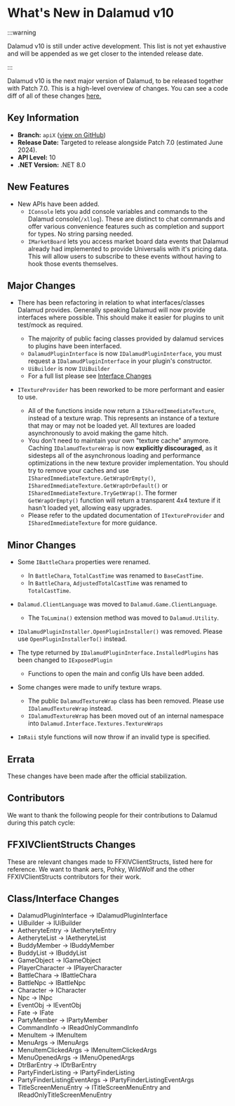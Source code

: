 # What's New in Dalamud v10

:::warning

Dalamud v10 is still under active development. This list is not yet exhaustive
and will be appended as we get closer to the intended release date.

:::

Dalamud v10 is the next major version of Dalamud, to be released together with
Patch 7.0. This is a high-level overview of changes. You can see a code diff of
all of these changes
[here.](https://github.com/goatcorp/dalamud/compare/master...apiX)

## Key Information

- **Branch:** `apiX`
  ([view on GitHub](https://github.com/goatcorp/Dalamud/tree/apiX))
- **Release Date:** Targeted to release alongside Patch 7.0 (estimated June
  2024).
- **API Level:** 10
- **.NET Version:** .NET 8.0

## New Features
- New APIs have been added.
  - `IConsole` lets you add console variables and commands to the Dalamud console(`/xllog`). These are distinct to chat commands and offer various convenience features such as completion and support for types. No string parsing needed.
  - `IMarketBoard` lets you access market board data events that Dalamud already had implemented to provide Universalis with it's pricing data. This will allow users to subscribe to these events without having to hook those events themselves. 

## Major Changes

- There has been refactoring in relation to what interfaces/classes Dalamud provides. Generally speaking Dalamud will now provide interfaces where possible. This should make it easier for plugins to unit test/mock as required.
  - The majority of public facing classes provided by dalamud services to plugins have been interfaced. 
  - `DalamudPluginInterface` is now `IDalamudPluginInterface`, you must request a `IDalamudPluginInterface` in your plugin's constructor.
  - `UiBuilder` is now `IUiBuilder`
  - For a full list please see [Interface Changes](#interface-changes)
 
- `ITextureProvider` has been reworked to be more performant and easier to use.
  - All of the functions inside now return a `ISharedImmediateTexture`, instead of a texture wrap. This represents an instance of a texture that may or may not be loaded yet. All textures are loaded asynchronously to avoid making the game hitch.
  - You don't need to maintain your own "texture cache" anymore. Caching `IDalamudTextureWrap` is now **explicitly discouraged**, as it sidesteps all of the asynchronous loading and performance optimizations in the new texture provider implementation. You should try to remove your caches and use `ISharedImmediateTexture.GetWrapOrEmpty()`, `ISharedImmediateTexture.GetWrapOrDefault()` or `ISharedImmediateTexture.TryGetWrap()`. The former `GetWrapOrEmpty()` function will return a transparent 4x4 texture if it hasn't loaded yet, allowing easy upgrades.
  - Please refer to the updated documentation of `ITextureProvider` and `ISharedImmediateTexture` for more guidance.

## Minor Changes
- Some `IBattleChara` properties were renamed.
  - In `BattleChara`, `TotalCastTime` was renamed to `BaseCastTime`.
  - In `BattleChara`, `AdjustedTotalCastTime` was renamed to `TotalCastTime`.

- `Dalamud.ClientLanguage` was moved to `Dalamud.Game.ClientLanguage`.
  - The `ToLumina()` extension method was moved to `Dalamud.Utility`.
 
- `IDalamudPluginInstaller.OpenPluginInstaller()` was removed. Please use `OpenPluginInstallerTo()` instead.

- The type returned by `IDalamudPluginInterface.InstalledPlugins` has been changed to `IExposedPlugin`
  - Functions to open the main and config UIs have been added.

- Some changes were made to unify texture wraps.
  - The public `DalamudTextureWrap` class has been removed. Please use `IDalamudTextureWrap` instead.
  - `IDalamudTextureWrap` has been moved out of an internal namespace into `Dalamud.Interface.Textures.TextureWraps`

- `ImRaii` style functions will now throw if an invalid type is specified.

## Errata

These changes have been made after the official stabilization.

## Contributors

We want to thank the following people for their contributions to Dalamud during
this patch cycle:

## FFXIVClientStructs Changes

These are relevant changes made to FFXIVClientStructs, listed here for
reference. We want to thank aers, Pohky, WildWolf and the other
FFXIVClientStructs contributors for their work.
                                                            
## Class/Interface Changes
- DalamudPluginInterface -> IDalamudPluginInterface
- UiBuilder -> IUiBuilder
- AetheryteEntry -> IAetheryteEntry
- AetheryteList -> IAetheryteList
- BuddyMember -> IBuddyMember
- BuddyList -> IBuddyList
- GameObject -> IGameObject
- PlayerCharacter -> IPlayerCharacter
- BattleChara -> IBattleChara
- BattleNpc -> IBattleNpc
- Character -> ICharacter
- Npc -> INpc
- EventObj -> IEventObj
- Fate -> IFate
- PartyMember -> IPartyMember
- CommandInfo -> IReadOnlyCommandInfo
- MenuItem -> IMenuItem
- MenuArgs -> IMenuArgs
- MenuItemClickedArgs -> IMenuItemClickedArgs
- MenuOpenedArgs -> IMenuOpenedArgs
- DtrBarEntry -> IDtrBarEntry
- PartyFinderListing -> IPartyFinderListing
- PartyFinderListingEventArgs -> IPartyFinderListingEventArgs
- TitleScreenMenuEntry -> ITitleScreenMenuEntry and IReadOnlyTitleScreenMenuEntry
